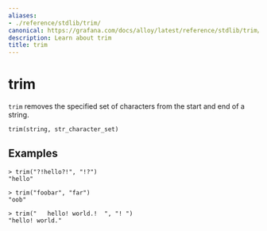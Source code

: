 ```yaml
---
aliases:
- ./reference/stdlib/trim/
canonical: https://grafana.com/docs/alloy/latest/reference/stdlib/trim/
description: Learn about trim
title: trim
---
```


# trim

`trim` removes the specified set of characters from the start and end of a string.

```river
trim(string, str_character_set)
```

## Examples

```river
> trim("?!hello?!", "!?")
"hello"

> trim("foobar", "far")
"oob"

> trim("   hello! world.!  ", "! ")
"hello! world."
```
